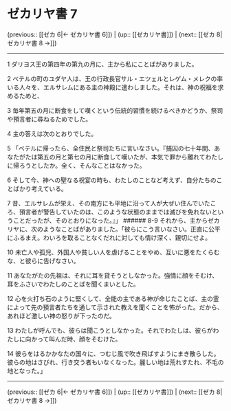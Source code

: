 # ゼカリヤ書 7

(previous:: [[ゼカ 6|← ゼカリヤ書 6]]) | (up:: [[ゼカリヤ書]]) | (next:: [[ゼカ 8|ゼカリヤ書 8 →]])

***


1 ダリヨス王の第四年の第九の月に、主から私にことばがありました。 

2 ベテルの町のユダヤ人は、王の行政長官サル・エツェルとレゲム・メレクの率いる人々を、エルサレムにある主の神殿に遣わしました。それは、神の祝福を求めるためと、 

3 毎年第五の月に断食をして嘆くという伝統的習慣を続けるべきかどうか、祭司や預言者に尋ねるためでした。 

4 主の答えは次のとおりでした。 

5 「ベテルに帰ったら、全住民と祭司たちに言いなさい。『捕囚の七十年間、あなたがたは第五の月と第七の月に断食して嘆いたが、本気で罪から離れてわたしに帰ろうとしたか。全く、そんなことはなかった。 

6 そして今、神への聖なる祝宴の時も、わたしのことなど考えず、自分たちのことばかり考えている。 

7 昔、エルサレムが栄え、その南方にも平地に沿って人が大ぜい住んでいたころ、預言者が警告していたのは、このような状態のままでは滅びを免れないということだったが、そのとおりになった。』」 ###### 8-9 それから、主からゼカリヤに、次のようなことばがありました。「彼らにこう言いなさい。正直に公平にふるまえ。わいろを取ることなくだれに対しても情け深く、親切にせよ。 

10 未亡人や孤児、外国人や貧しい人を虐げることをやめ、互いに悪をたくらむな、と彼らに告げなさい。 

11 あなたがたの先祖は、それに耳を貸そうとしなかった。強情に顔をそむけ、耳をふさいでわたしのことばを聞くまいとした。 

12 心を火打ち石のように堅くして、全能の主である神が命じたことば、主の霊によって先の預言者たちを通して示された教えを聞くことを怖がった。だから、あれほど激しい神の怒りが下ったのだ。 

13 わたしが呼んでも、彼らは聞こうとしなかった。それでわたしは、彼らがわたしに向かって叫んだ時、顔をそむけた。 

14 彼らをはるかかなたの国々に、つむじ風で吹き飛ばすようにまき散らした。彼らの地はさびれ、行き交う者もいなくなった。麗しい地は荒れすたれ、不毛の地となった。」

***

(previous:: [[ゼカ 6|← ゼカリヤ書 6]]) | (up:: [[ゼカリヤ書]]) | (next:: [[ゼカ 8|ゼカリヤ書 8 →]])
